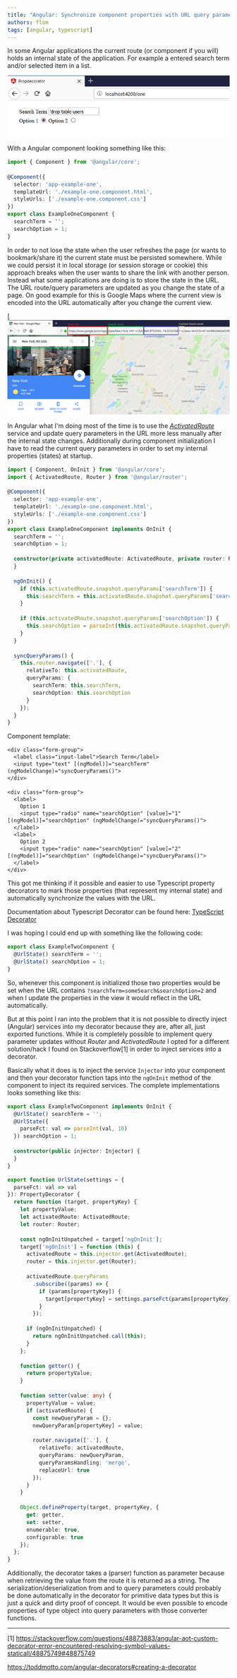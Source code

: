 ```yaml
---
title: "Angular: Synchronize component properties with URL query parameters"
authors: flom
tags: [angular, typescript]
---
```


In some Angular applications the current route (or component if you will) holds an internal state of the application.
For example a entered search term and/or selected item in a list.

![Internal State](internal_state.PNG)

With a Angular component looking something like this:

```typescript
import { Component } from '@angular/core';

@Component({
  selector: 'app-example-one',
  templateUrl: './example-one.component.html',
  styleUrls: ['./example-one.component.css']
})
export class ExampleOneComponent {
  searchTerm = '';
  searchOption = 1;
}
```

In order to not lose the state when the user refreshes the page (or wants to bookmark/share it) the current state must be persisted somewhere.
While we could persist it in local storage (or session storage or cookie) this approach breaks when the user wants to share the link with another person.
Instead what some applications are doing is to store the state in the URL.
The URL route/query parameters are updated as you change the state of a page.
On good example for this is Google Maps where the current view is encoded into the URL automatically after you change the current view.

[![Google Maps Example](google_maps_example.PNG)

In Angular what I'm doing most of the time is to use the *<a href="https://angular.io/api/router/ActivatedRoute" target="_blank">ActivatedRoute</a>* service and update query parameters in the URL more less manually after the internal state changes.
Additionally during component initialization I have to read the current query parameters in order to set my internal properties (states) at startup.

```typescript
import { Component, OnInit } from '@angular/core';
import { ActivatedRoute, Router } from '@angular/router';

@Component({
  selector: 'app-example-one',
  templateUrl: './example-one.component.html',
  styleUrls: ['./example-one.component.css']
})
export class ExampleOneComponent implements OnInit {
  searchTerm = '';
  searchOption = 1;

  constructor(private activatedRoute: ActivatedRoute, private router: Router) {
  }

  ngOnInit() {
    if (this.activatedRoute.snapshot.queryParams['searchTerm']) {
      this.searchTerm = this.activatedRoute.snapshot.queryParams['searchTerm'];
    }

    if (this.activatedRoute.snapshot.queryParams['searchOption']) {
      this.searchOption = parseInt(this.activatedRoute.snapshot.queryParams['searchOption'], 10);
    }
  }

  syncQueryParams() {
    this.router.navigate(['.'], {
      relativeTo: this.activatedRoute,
      queryParams: {
        searchTerm: this.searchTerm,
        searchOption: this.searchOption
      }
    });
  }
}
```

Component template:

```text
<div class="form-group">
  <label class="input-label">Search Term</label>
  <input type="text" [(ngModel)]="searchTerm" (ngModelChange)="syncQueryParams()">
</div>

<div class="form-group">
  <label>
    Option 1
    <input type="radio" name="searchOption" [value]="1" [(ngModel)]="searchOption" (ngModelChange)="syncQueryParams()">
  </label>
  <label>
    Option 2
    <input type="radio" name="searchOption" [value]="2" [(ngModel)]="searchOption" (ngModelChange)="syncQueryParams()">
  </label>
</div>
```

This got me thinking if it possible and easier to use Typescript property decorators to mark those properties (that represent my internal state) and automatically synchronize the values with the URL.

Documentation about Typescript Decorator can be found here: <a href="http://www.typescriptlang.org/docs/handbook/decorators.html" target="_blank">TypeScript Decorator</a>

I was hoping I could end up with something like the following code:

```typescript
export class ExampleTwoComponent {
  @UrlState() searchTerm = '';
  @UrlState() searchOption = 1;
}
```

So, whenever this component is initialized those two properties would be set when the URL contains ```?searchTerm=someSearch&searchOption=2``` and when I update the properties in the view it would reflect in the URL automatically.

But at this point I ran into the problem that it is not possible to directly inject (Angular) services into my decorator because they are, after all, just exported functions.
While it is completely possible to implement query parameter updates without *Router* and *ActivatedRoute* I opted for a different solution/hack I found on Stackoverflow[1] in order to inject services into a decorator.

Basically what it does is to inject the service ```Injector``` into your component and then your decorator function taps into the ```ngOnInit``` method of the component to inject its required services.
The complete implementations looks something like this:

```typescript
export class ExampleTwoComponent implements OnInit {
  @UrlState() searchTerm = '';
  @UrlState({
    parseFct: val => parseInt(val, 10)
  }) searchOption = 1;

  constructor(public injector: Injector) {
  }
}
```

```typescript
export function UrlState(settings = {
  parseFct: val => val
}): PropertyDecorator {
  return function (target, propertyKey) {
    let propertyValue;
    let activatedRoute: ActivatedRoute;
    let router: Router;

    const ngOnInitUnpatched = target['ngOnInit'];
    target['ngOnInit'] = function (this) {
      activatedRoute = this.injector.get(ActivatedRoute);
      router = this.injector.get(Router);

      activatedRoute.queryParams
        .subscribe((params) => {
          if (params[propertyKey]) {
            target[propertyKey] = settings.parseFct(params[propertyKey]);
          }
        });

      if (ngOnInitUnpatched) {
        return ngOnInitUnpatched.call(this);
      }
    };

    function getter() {
      return propertyValue;
    }

    function setter(value: any) {
      propertyValue = value;
      if (activatedRoute) {
        const newQueryParam = {};
        newQueryParam[propertyKey] = value;

        router.navigate(['.'], {
          relativeTo: activatedRoute,
          queryParams: newQueryParam,
          queryParamsHandling: 'merge',
          replaceUrl: true
        });
      }
    }

    Object.defineProperty(target, propertyKey, {
      get: getter,
      set: setter,
      enumerable: true,
      configurable: true
    });
  };
}
```

Additionally, the decorator takes a (parser) function as parameter because when retrieving the value from the route it is returned as a string.
The serialization/deserialization from and to query parameters could probably be done automatically in the decorator for primitive data types but this is just a quick and dirty proof of concept.
It would be even possible to encode properties of type object into query parameters with those converter functions.

---

[1] <a href="https://stackoverflow.com/questions/48873883/angular-aot-custom-decorator-error-encountered-resolving-symbol-values-staticall/48875749#48875749" target="_blank">https://stackoverflow.com/questions/48873883/angular-aot-custom-decorator-error-encountered-resolving-symbol-values-staticall/48875749#48875749</a>

<a href="https://toddmotto.com/angular-decorators#creating-a-decorator" target="_blank">https://toddmotto.com/angular-decorators#creating-a-decorator</a>

